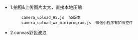 <ul>
<li>1.拍照&上传图片太大，直接本地压缩

         camera_upload_H5.js  h5版本 
         camera_upload_wx_miniprogram.js  微信小程序有拍照控件
         
</li>
<li>2.canvas彩色波浪</li>
</ul>
